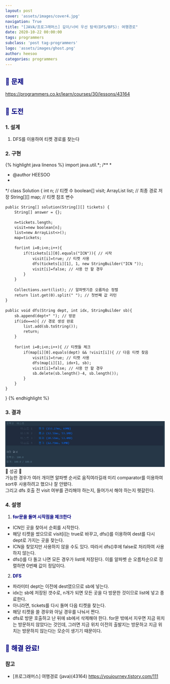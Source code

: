 ```yaml
---
layout: post
cover: 'assets/images/cover4.jpg'
navigation: True
title: "[JAVA/프로그래머스] 깊이/너비 우선 탐색(DFS/BFS): 여행경로"
date: 2020-10-22 00:00:00
tags: programmers
subclass: 'post tag-programmers'
logo: 'assets/images/ghost.png'
author: heesoo
categories: programmers
---
```

## <span style="color:navy">👀 문제</span>
<https://programmers.co.kr/learn/courses/30/lessons/43164>

## <span style="color:navy">👊 도전</span>

### 1. 설계
1. DFS를 이용하여 티켓 경로를 찾는다

### 2. 구현 
{% highlight java linenos %}
import java.util.*;
/**
 *
 * @author HEESOO
 *
 */
class Solution {
    int n; // 티켓 수
    boolean[] visit;
    ArrayList<String> list; // 최종 경로 저장
    String[][] map; // 티켓 참조 변수
    
    public String[] solution(String[][] tickets) {
        String[] answer = {};
        
        n=tickets.length;
        visit=new boolean[n];
        list=new ArrayList<>();
        map=tickets;
        
        for(int i=0;i<n;i++){
            if(tickets[i][0].equals("ICN")){ // 시작
                visit[i]=true; // 티켓 사용
                dfs(tickets[i][1], 1, new StringBuilder("ICN "));
                visit[i]=false; // 사용 안 할 경우
            }
        }
        
        Collections.sort(list); // 알파벳기준 오름차순 정렬
        return list.get(0).split(" "); // 첫번째 값 리턴
    }
    
    public void dfs(String dept, int idx, StringBuilder sb){
        sb.append(dept+" "); // 방문
        if(idx==n){ // 경로 생성 완료
            list.add(sb.toString());
            return;
        }
        
        for(int i=0;i<n;i++){ // 티켓들 체크
            if(map[i][0].equals(dept) && !visit[i]){ // 다음 티켓 찾음
                visit[i]=true; // 티켓 사용
                dfs(map[i][1], idx+1, sb);
                visit[i]=false; // 사용 안 할 경우
                sb.delete(sb.length()-4, sb.length());
            }
        }
    }
}
{% endhighlight %}

### 3. 결과
![실행결과](./assets/images/201022_2.PNG)
🤟 성공 🤟  
가능한 경우가 여러 개이면 알파벳 순서로 움직여라길래 미리 comparator를 이용하여 sort후 사용하려고 했으나 잘 안됐다.  
그리고 dfs 호출 전 visit 여부를 관리해야 하는지, 들어가서 해야 하는지 헷갈린다.

### 4. 설명
1. **<span style="color:navy">for문을 돌며 시작점을 체크한다</span>**
- ICN인 곳을 찾아서 순회를 시작한다.
- 해당 티켓을 썼으므로 visit[i]는 true로 바꾸고, dfs()를 이용하여 dest를 다시 dept로 가지는 곳을 찾는다.
- ICN을 찾았지만 사용하지 않을 수도 있다. 따라서 dfs()후에 false로 처리하여 사용하지 않는다.
- dfs()를 다 돌고 나면 모든 경우가 list에 저장된다. 이를 알파벳 순 오름차순으로 정렬하면 0번째 값이 정답이다.

2. **<span style="color:navy">DFS</span>**
- 파라미터 dept는 이전에 dest였으므로 sb에 넣는다.
- idx는 sb에 저장된 갯수로, n개가 되면 모든 곳을 다 방문한 것이므로 list에 넣고 종료한다.
- 아니라면, tickets를 다시 돌며 다음 티켓을 찾는다.
- 해당 티켓을 쓸 경우와 아닐 경우를 나눠서 짠다.
- dfs로 방문 호출하고 난 뒤에 sb에서 삭제해야 한다. for문 밖에서 지우면 지금 위치는 방문하지 않았다는 것인데, 그러면 지금 위치 이전의 출발지는 방문하고 지금 위치는 방문하지 않는다는 모순이 생기기 때문이다. 

  
## <span style="color:navy">👏 해결 완료!</span>
### 참고
- [프로그래머스] 여행경로 (java)(43164) <https://youjourney.tistory.com/111>
